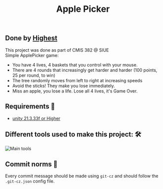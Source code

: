 <h1 align="center">
Apple Picker
</h1>

</br>

## Done by [Highest](https://github.com/highesttt)

This project was done as part of CMIS 382 @ SIUE <br>
Simple ApplePicker game: <br>
  - You have 4 lives, 4 baskets that you control with your mouse.
  - There are 4 rounds that increasingly get harder and harder (100 points, 25 per round, to win)
  - The tree randomly moves from left to right at increasing speeds
  - Avoid the sticks! They make you lose immediately.
  - Miss an apple, you lose a life. Lose all 4 lives, it's Game Over.

## Requirements 📝

- [unity 21.3.33f or Higher](https://unity.com/releases/editor/whats-new/2021.3.33?clickref=1101lzELX2P5&utm_source=partnerize&utm_medium=affiliate&utm_campaign=unity_affiliate)

## Different tools used to make this project: 🛠️

![Main tools](https://skillicons.dev/icons?i=vscode,unity&perline=9)

## Commit norms 📝

Every commit message should be made using `git-cz` and should follow the `.git-cz.json` config file.